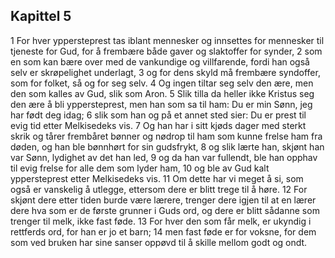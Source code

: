 ## Kapittel 5

1 For hver yppersteprest tas iblant mennesker og innsettes for mennesker til tjeneste for Gud, for å frembære både gaver og slaktoffer for synder,
2 som en som kan bære over med de vankundige og villfarende, fordi han også selv er skrøpelighet underlagt,
3 og for dens skyld må frembære syndoffer, som for folket, så og for seg selv.
4 Og ingen tiltar seg selv den ære, men den som kalles av Gud, slik som Aron.
5 Slik tilla da heller ikke Kristus seg den ære å bli yppersteprest, men han som sa til ham: Du er min Sønn, jeg har født deg idag;
6 slik som han og på et annet sted sier: Du er prest til evig tid etter Melkisedeks vis.
7 Og han har i sitt kjøds dager med sterkt skrik og tårer frembåret bønner og nødrop til ham som kunne frelse ham fra døden, og han ble bønnhørt for sin gudsfrykt,
8 og slik lærte han, skjønt han var Sønn, lydighet av det han led,
9 og da han var fullendt, ble han opphav til evig frelse for alle dem som lyder ham,
10 og ble av Gud kalt yppersteprest etter Melkisedeks vis.
11 Om dette har vi meget å si, som også er vanskelig å utlegge, ettersom dere er blitt trege til å høre.
12 For skjønt dere etter tiden burde være lærere, trenger dere igjen til at en lærer dere hva som er de første grunner i Guds ord, og dere er blitt sådanne som trenger til melk, ikke fast føde.
13 For hver den som får melk, er ukyndig i rettferds ord, for han er jo et barn;
14 men fast føde er for voksne, for dem som ved bruken har sine sanser oppøvd til å skille mellom godt og ondt.
